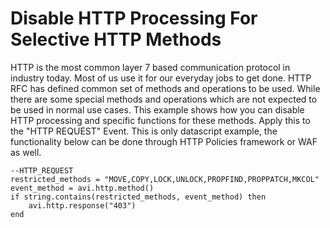 # Disable HTTP	Processing	For	Selective HTTP	Methods
  HTTP	is	the	most	common	layer	7	based	communication	protocol	in	industry	today.	Most	of
us	use	it	for	our	everyday	jobs	to	get	done. HTTP	RFC	has	defined	common	set	of	methods
and	operations	to	be	used.	While	there	are	some	special	methods	and	operations	which	are
not	expected	to	be	used	in	normal	use	cases.	This	example	shows	how	you	can	disable	HTTP
processing	and	specific	functions	for	these	methods. Apply this to the "HTTP REQUEST" Event.
This is only datascript example, the functionality below can be done through HTTP Policies framework or WAF as well. 


```
--HTTP_REQUEST
restricted_methods = "MOVE,COPY,LOCK,UNLOCK,PROPFIND,PROPPATCH,MKCOL"
event_method = avi.http.method()
if string.contains(restricted_methods, event_method) then
    avi.http.response("403")
end
```
